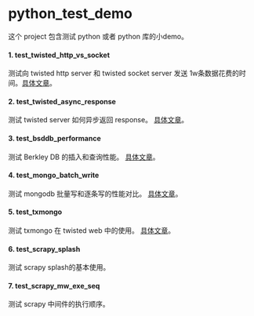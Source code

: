 # python_test_demo
这个 project 包含测试 python 或者 python 库的小demo。

#### 1. test_twisted_http_vs_socket
测试向 twisted http server 和 twisted socket server 发送 1w条数据花费的时间。[具体文章](http://www.jianshu.com/p/333bb92c2c81)。

#### 2. test_twisted_async_response
测试 twisted server 如何异步返回 response。 [具体文章](http://www.jianshu.com/p/a6f9972fbdb1)。

#### 3. test_bsddb_performance
测试 Berkley DB 的插入和查询性能。 [具体文章](http://www.jianshu.com/p/6d02c1ac8c2b)。

#### 4. test_mongo_batch_write
测试 mongodb 批量写和逐条写的性能对比。 [具体文章](http://www.jianshu.com/p/a9b96d840d37)。

#### 5. test_txmongo
测试 txmongo 在 twisted web 中的使用。  [具体文章](http://www.jianshu.com/p/edd85946eb6a)。

#### 6. test_scrapy_splash
测试 scrapy splash的基本使用。

#### 7. test_scrapy_mw_exe_seq
测试 scrapy 中间件的执行顺序。
